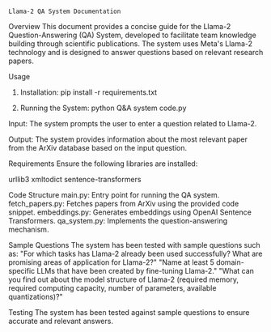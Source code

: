                                                                           Llama-2 QA System Documentation
Overview
This document provides a concise guide for the Llama-2 Question-Answering (QA) System, developed to facilitate team knowledge building through scientific publications. The system uses Meta's Llama-2 technology and is designed to answer questions based on relevant research papers.

Usage

1. Installation: 
pip install -r requirements.txt

2. Running the System:
python Q&A system code.py

Input:
The system prompts the user to enter a question related to Llama-2.

Output:
The system provides information about the most relevant paper from the ArXiv database based on the input question.

Requirements
Ensure the following libraries are installed:

urllib3
xmltodict
sentence-transformers

Code Structure
main.py: Entry point for running the QA system.
fetch_papers.py: Fetches papers from ArXiv using the provided code snippet.
embeddings.py: Generates embeddings using OpenAI Sentence Transformers.
qa_system.py: Implements the question-answering mechanism.

Sample Questions
The system has been tested with sample questions such as:
"For which tasks has Llama-2 already been used successfully? What are promising areas of application for Llama-2?"
"Name at least 5 domain-specific LLMs that have been created by fine-tuning Llama-2."
"What can you find out about the model structure of Llama-2 (required memory, required computing capacity, number of parameters, available quantizations)?"

Testing
The system has been tested against sample questions to ensure accurate and relevant answers.
